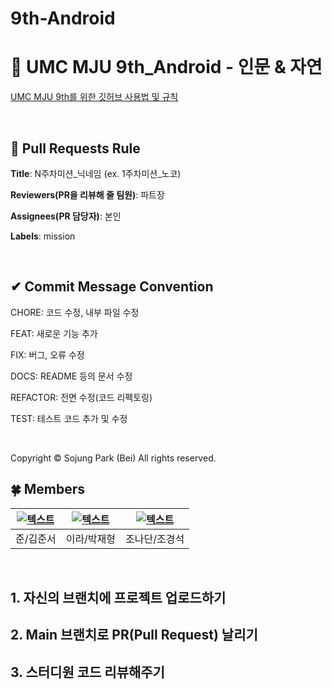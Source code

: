 # 9th-Android

# 💚 UMC MJU 9th_Android - 인문 & 자연

[UMC MJU 9th를 위한 깃허브 사용법 및 규칙](https://www.notion.so/makeus-challenge/Git-Hub-268b57f4596b812a8868c18715676502?source=copy_link)

<br>

## 🌱 Pull Requests Rule

**Title**: N주차미션_닉네임 (ex. 1주차미션_노코)

**Reviewers(PR을 리뷰해 줄 팀원)**: 파트장

**Assignees(PR 담당자)**: 본인

**Labels**: mission

<br>

## ✔ Commit Message Convention

CHORE: 코드 수정, 내부 파일 수정

FEAT: 새로운 기능 추가

FIX: 버그, 오류 수정

DOCS: README 등의 문서 수정

REFACTOR: 전면 수정(코드 리펙토링)

TEST: 테스트 코드 추가 및 수정

<br>

Copyright © Sojung Park (Bei) All rights reserved.


## 🍀 Members
| [![텍스트](https://avatars.githubusercontent.com/u/134688615?v=4)](https://github.com/JunSeo6233) |[![텍스트](https://avatars.githubusercontent.com/u/208924467?v=4)](https://github.com/starain-t1) |[![텍스트](https://avatars.githubusercontent.com/u/83599356?v=4)](https://github.com/rudtjr1106) |
|:---:|:---:|:---:|
| 준/김준서 | 이라/박재형 | 조나단/조경석 |

<br>

## 1. 자신의 브랜치에 프로젝트 업로드하기

## 2. Main 브랜치로 PR(Pull Request) 날리기

## 3. 스터디원 코드 리뷰해주기
